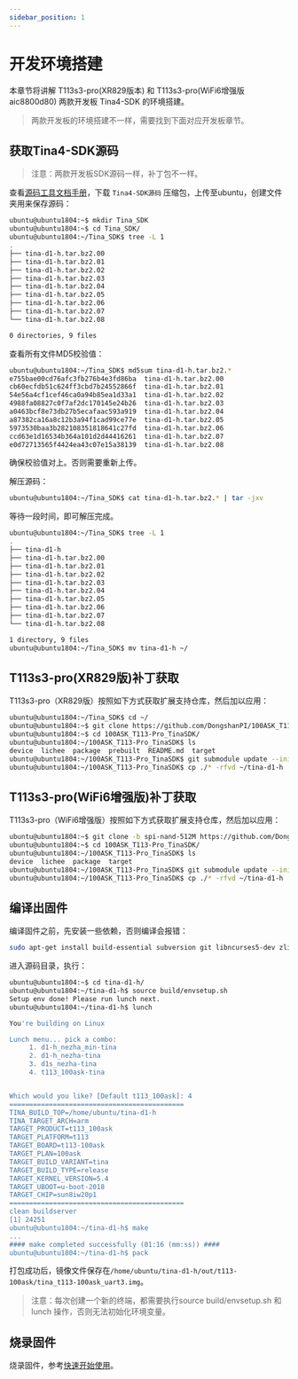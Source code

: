 ```yaml
---
sidebar_position: 1
---
```

# 开发环境搭建

本章节将讲解 T113s3-pro(XR829版本) 和 T113s3-pro(WiFi6增强版aic8800d80) 两款开发板 Tina4-SDK 的环境搭建。

> 两款开发板的环境搭建不一样，需要找到下面对应开发板章节。

## 获取Tina4-SDK源码

> 注意：两款开发板SDK源码一样，补丁包不一样。

查看[源码工具文档手册](/docs/T113s3-Pro/SupportingResources)，下载 `Tina4-SDK源码` 压缩包，上传至ubuntu，创建文件夹用来保存源码：

~~~bash
ubuntu@ubuntu1804:~$ mkdir Tina_SDK
ubuntu@ubuntu1804:~$ cd Tina_SDK/
ubuntu@ubuntu1804:~/Tina_SDK$ tree -L 1
.
├── tina-d1-h.tar.bz2.00
├── tina-d1-h.tar.bz2.01
├── tina-d1-h.tar.bz2.02
├── tina-d1-h.tar.bz2.03
├── tina-d1-h.tar.bz2.04
├── tina-d1-h.tar.bz2.05
├── tina-d1-h.tar.bz2.06
├── tina-d1-h.tar.bz2.07
└── tina-d1-h.tar.bz2.08

0 directories, 9 files
~~~

查看所有文件MD5校验值：

~~~ bash
ubuntu@ubuntu1804:~/Tina_SDK$ md5sum tina-d1-h.tar.bz2.*
e755bae00cd76afc3fb276b4e3fd86ba  tina-d1-h.tar.bz2.00
cb60ecfdb51c624ff3cbd7b24552866f  tina-d1-h.tar.bz2.01
54e56a4cf1cef46ca0a94b85ea1d33a1  tina-d1-h.tar.bz2.02
4988fa08827c0f7af2dc170145e24b26  tina-d1-h.tar.bz2.03
a0463bcf8e73db27b5ecafaac593a919  tina-d1-h.tar.bz2.04
a87382ca16a8c12b3a94f1cad99ce77e  tina-d1-h.tar.bz2.05
5973530baa3b282108351818641c27fd  tina-d1-h.tar.bz2.06
ccd63e1d16534b364a101d2d44416261  tina-d1-h.tar.bz2.07
e0d72713565f4424ea43c07e15a38139  tina-d1-h.tar.bz2.08
~~~

确保校验值对上。否则需要重新上传。

解压源码：

~~~bash
ubuntu@ubuntu1804:~/Tina_SDK$ cat tina-d1-h.tar.bz2.* | tar -jxv
~~~

等待一段时间，即可解压完成。

~~~bash
ubuntu@ubuntu1804:~/Tina_SDK$ tree -L 1
.
├── tina-d1-h
├── tina-d1-h.tar.bz2.00
├── tina-d1-h.tar.bz2.01
├── tina-d1-h.tar.bz2.02
├── tina-d1-h.tar.bz2.03
├── tina-d1-h.tar.bz2.04
├── tina-d1-h.tar.bz2.05
├── tina-d1-h.tar.bz2.06
├── tina-d1-h.tar.bz2.07
└── tina-d1-h.tar.bz2.08

1 directory, 9 files
ubuntu@ubuntu1804:~/Tina_SDK$ mv tina-d1-h ~/
~~~

## T113s3-pro(XR829版)补丁获取

T113s3-pro（XR829版）按照如下方式获取扩展支持仓库，然后加以应用：

~~~bash
ubuntu@ubuntu1804:~/Tina_SDK$ cd ~/
ubuntu@ubuntu1804:~$ git clone https://github.com/DongshanPI/100ASK_T113-Pro_TinaSDK.git
ubuntu@ubuntu1804:~$ cd 100ASK_T113-Pro_TinaSDK/
ubuntu@ubuntu1804:~/100ASK_T113-Pro_TinaSDK$ ls
device  lichee  package  prebuilt  README.md  target
ubuntu@ubuntu1804:~/100ASK_T113-Pro_TinaSDK$ git submodule update --init
ubuntu@ubuntu1804:~/100ASK_T113-Pro_TinaSDK$ cp ./* -rfvd ~/tina-d1-h
~~~

## T113s3-pro(WiFi6增强版)补丁获取

T113s3-pro（WiFi6增强版）按照如下方式获取扩展支持仓库，然后加以应用：

~~~bash
ubuntu@ubuntu1804:~$ git clone -b spi-nand-512M https://github.com/DongshanPI/100ASK_T113-Pro_TinaSDK.git
ubuntu@ubuntu1804:~$ cd 100ASK_T113-Pro_TinaSDK/
ubuntu@ubuntu1804:~/100ASK_T113-Pro_TinaSDK$ ls
device  lichee  package  target
ubuntu@ubuntu1804:~/100ASK_T113-Pro_TinaSDK$ git submodule update --init
ubuntu@ubuntu1804:~/100ASK_T113-Pro_TinaSDK$ cp ./* -rfvd ~/tina-d1-h
~~~

## 编译出固件

编译固件之前，先安装一些依赖，否则编译会报错：

~~~bash
sudo apt-get install build-essential subversion git libncurses5-dev zlib1g-dev gawk flex quilt libssl-dev xsltproc libxml-parser-perl mercurial bzr ecj cvs unzip lib32z1 lib32z1-dev lib32stdc++6 libstdc++6 libc6:i386 libstdc++6:i386 lib32ncurses5 lib32z1 -y
~~~

进入源码目录，执行：

~~~bash
ubuntu@ubuntu1804:~$ cd tina-d1-h/
ubuntu@ubuntu1804:~/tina-d1-h$ source build/envsetup.sh 
Setup env done! Please run lunch next.
ubuntu@ubuntu1804:~/tina-d1-h$ lunch

You're building on Linux

Lunch menu... pick a combo:
     1. d1-h_nezha_min-tina
     2. d1-h_nezha-tina
     3. d1s_nezha-tina
     4. t113_100ask-tina


Which would you like? [Default t113_100ask]: 4
============================================
TINA_BUILD_TOP=/home/ubuntu/tina-d1-h
TINA_TARGET_ARCH=arm
TARGET_PRODUCT=t113_100ask
TARGET_PLATFORM=t113
TARGET_BOARD=t113-100ask
TARGET_PLAN=100ask
TARGET_BUILD_VARIANT=tina
TARGET_BUILD_TYPE=release
TARGET_KERNEL_VERSION=5.4
TARGET_UBOOT=u-boot-2018
TARGET_CHIP=sun8iw20p1
============================================
clean buildserver
[1] 24251
ubuntu@ubuntu1804:~/tina-d1-h$ make
...
#### make completed successfully (01:16 (mm:ss)) ####
ubuntu@ubuntu1804:~/tina-d1-h$ pack
~~~

打包成功后，镜像文件保存在`/home/ubuntu/tina-d1-h/out/t113-100ask/tina_t113-100ask_uart3.img`。

> 注意：每次创建一个新的终端，都需要执行source build/envsetup.sh 和 lunch 操作，否则无法初始化环境变量。

## 烧录固件

烧录固件，参考[快速开始使用](/docs/T113s3-Pro/part1/03-1_FlashSystem)。